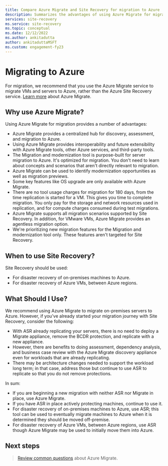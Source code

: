 ```yaml
---
title: Compare Azure Migrate and Site Recovery for migration to Azure
description: Summarizes the advantages of using Azure Migrate for migration, instead of Site Recovery.
services: site-recovery
ms.service: site-recovery
ms.topic: conceptual
ms.date: 12/12/2022
ms.author: ankitadutta
author: ankitaduttaMSFT
ms.custom: engagement-fy23
---
```


# Migrating to Azure

For migration, we recommend that you use the Azure Migrate service to migrate VMs and servers to Azure, rather than the Azure Site Recovery service. [Learn more](../migrate/migrate-services-overview.md) about Azure Migrate.


## Why use Azure Migrate?

Using Azure Migrate for migration provides a number of advantages:
 
 
- Azure Migrate provides a centralized hub for discovery, assessment, and migration to Azure.
- Using Azure Migrate provides interoperability and future extensibility with Azure Migrate tools, other Azure services, and third-party tools.
- The Migration and modernization tool is purpose-built for server migration to Azure. It's optimized for migration. You don't need to learn about concepts and scenarios that aren't directly relevant to migration.
- Azure Migrate can be used to identify modernization opportunities as well as migration previews.
- Some key features like OS upgrade are only available with Azure Migrate.
- There are no tool usage charges for migration for 180 days, from the time replication is started for a VM. This gives you time to complete migration. You only pay for the storage and network resources used in replication, and for compute charges consumed during test migrations.
- Azure Migrate supports all migration scenarios supported by Site Recovery. In addition, for VMware VMs, Azure Migrate provides an agentless migration option.
- We're prioritizing new migration features for the Migration and modernization tool only. These features aren't targeted for Site Recovery.

## When to use Site Recovery?

Site Recovery should be used:

- For disaster recovery of on-premises machines to Azure.
- For disaster recovery of Azure VMs, between Azure regions.

## What Should I Use?

We recommend using Azure Migrate to migrate on-premises servers to Azure.  However, if you've already started your migration journey with Site Recovery, consider the following:

- With ASR already replicating your servers, there is no need to deploy a Migrate appliance, remove the BCDR protection, and replicate with a new appliance.
- However, there are benefits to doing assessment, dependency analysis, and business case review with the Azure Migrate discovery appliance even for workloads that are already replicating.
- There may be architecture changes needed to support the workload long term; in that case, address those but continue to use ASR to replicate so that you do not remove protections.

In sum:

- If you are beginning a new migration with neither ASR nor Migrate in place, use Azure Migrate.
- If you have ASR in place actively protecting machines, continue to use it.
- For disaster recovery of on-premises machines to Azure, use ASR; this tool can be used to eventually migrate machines to Azure when it is determined they should be moved off-premise.
- For disaster recovery of Azure VMs, between Azure regions, use ASR though Azure Migrate may be used to initially move them into Azure.   

## Next steps

> [Review common questions](../migrate/resources-faq.md) about Azure Migrate.
